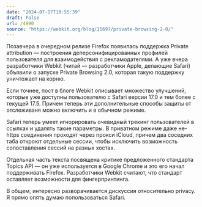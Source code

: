 ```yaml
---
date: "2024-07-17T10:55:39"
draft: False
url: /4990
source: "https://webkit.org/blog/15697/private-browsing-2-0/"
---
```


Позавчера в очередном релизе Firefox появилась поддержка Private attribution — построения деперсонифицированных профилей пользователя для взаимодействия с рекламодателями. А уже вчера разработчики Webkit (читай — разработчики Apple, делающие Safari) объявили о запуске Private Browsing 2.0, которая такую поддержку уничтожает на корню. 

Если точнее, пост в блоге Webkit описывает множество улучшений, которые уже доступны пользователю с Safari версии 17.0 и тем более с текущей 17.5. Причем теперь эти дополнительные способы защиты от отслеживаня можно включить и в обычном режиме. 

Safari теперь умеет игнорировать очевидный трекинг пользователей в ссылках и удалять такие параметры. В приватном режиме даже не-https соединения проходят через прокси iCloud, причем два соседних таба откроют отдельные сессии, чтобы исключить возможность сопоставления сессий на разных хостах. 

Отдельная часть текста посвящена критике предложенного стандарта Topics API — он уже используется в Google Chrome и это его начал поддерживать Firefox. Разработчики Webkit считают, что стандарт оставляет возможности для фингерпринтинга. 

В общем, интересно разворачивается дискуссия относительно privacy. Я прямо опять думаю попользоваться Safari.
